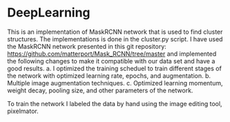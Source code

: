 # DeepLearning
This is an implementation of MaskRCNN network that is used to find cluster structures. The implementations is done in the cluster.py script.
I have used the MaskRCNN network presented in this git repository: https://github.com/matterport/Mask_RCNN/tree/master and implemented the following changes to make it compatible with our data set and have a good results.
a. I optimized the training scheduel to train different stages of the network with optimized learning rate, epochs, and augmentation.
b. Multiple image augmentation techniques.
c. Optimized learning momentum, weight decay, pooling size, and other parameters of the network.

To train the network I labeled the data by hand using the image editing tool, pixelmator.

